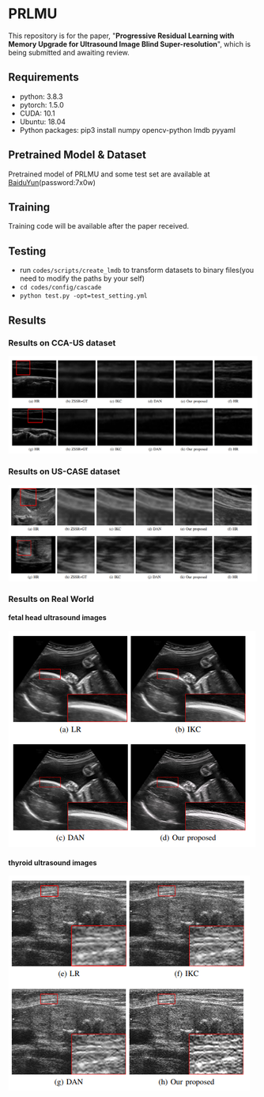 # PRLMU

This repository is for the paper, "**Progressive Residual Learning with Memory Upgrade for Ultrasound Image Blind Super-resolution**", which  is being submitted and awaiting review.

## Requirements

+ python: 3.8.3
+ pytorch: 1.5.0
+ CUDA: 10.1
+ Ubuntu: 18.04
+ Python packages: pip3 install numpy opencv-python lmdb pyyaml

## Pretrained Model & Dataset
Pretrained model of PRLMU and some test set are available at [BaiduYun](https://pan.baidu.com/s/1jBaxP-_KI7LRh0LLOey55g)(password:7x0w)
## Training   

Training code will be available after the paper received.

## Testing

+ run `codes/scripts/create_lmdb` to transform datasets to binary files(you need  to modify the paths by your self)
+ `cd codes/config/cascade`
+ `python test.py -opt=test_setting.yml`

## Results

### Results on CCA-US dataset

![img](https://github.com/hengliusky/PRLMU/blob/main/pic/Results1.png)

### Results on US-CASE dataset

![img](https://github.com/hengliusky/PRLMU/blob/main/pic/Results2.png)

### Results on Real World

#### fetal head ultrasound images
![img](https://github.com/hengliusky/PRLMU/blob/main/pic/Results3.png)

#### thyroid ultrasound images
![img](https://github.com/hengliusky/PRLMU/blob/main/pic/Results4.png)
